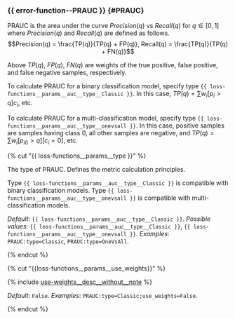 ### {{ error-function--PRAUC }} {#PRAUC}

PRAUC is the area under the curve $Precision(q)$ vs $Recall(q)$ for $q \in [0,1]$ where $Precision(q)$ and $Recall(q)$ are defined as follows.
$$Precision(q) = \frac{TP(q)}{TP(q) + FP(q)}, Recall(q) = \frac{TP(q)}{TP(q) + FN(q)}$$

Above $TP(q)$, $FP(q)$, $FN(q)$ are weights of the true positive, false positive, and false negative samples, respectively.

To calculate PRAUC for a binary classification model, specify type `{{ loss-functions__params__auc__type__Classic }}`.
In this case, $TP(q)=\sum w_i [p_i > q] c_i$, etc.

To calculate PRAUC for a multi-classification model, specify type `{{ loss-functions__params__auc__type__onevsall }}`.
In this case, positive samples are samples having class 0, all other samples are negative, and $TP(q)=\sum w_i [p_{i0} > q] [c_i = 0]$, etc.

{% cut "{{ loss-functions__params__type }}" %}

The type of PRAUC. Defines the metric calculation principles.

Type `{{ loss-functions__params__auc__type__Classic }}` is compatible with binary classification models.
Type `{{ loss-functions__params__auc__type__onevsall }}` is compatible with multi-classification models.

_Default_: `{{ loss-functions__params__auc__type__Classic }}`.
_Possible values_: `{{ loss-functions__params__auc__type__Classic }}`, `{{ loss-functions__params__auc__type__onevsall }}`.
_Examples_: `PRAUC:type=Classic`, `PRAUC:type=OneVsAll`.

{% endcut %}

{% cut "{{loss-functions__params__use_weights}}" %}

{% include [use-weights__desc__without__note](../work_src/reusage-loss-functions/use-weights__desc__without__note.md) %}

_Default_: `False`.
_Examples_: `PRAUC:type=Classic;use_weights=False`.

{% endcut %}
